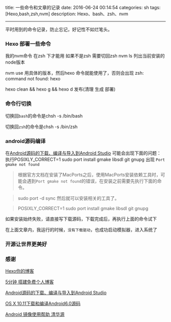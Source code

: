 title: 一些命令和文章的记录 
date: 2016-06-24 00:14:54
categories: sh
tags: [Hexo,bash,zsh,nvm]
description: Hexo、bash、zsh、nvm

---

平时用到的命令记录，防止忘记，好记性不如烂笔头。

<!--more-->
### Hexo 部署一些命令
我的nvm命令 在zsh 下才能用 如果不是zsh 需要切回zsh
nvm ls 列出当前安装的node版本

nvm use 用具体的版本，然后hexo 命令就能使用了，否则会出现 zsh: command not found: hexo

hexo clean && hexo g && hexo d 发布(清理 生成 部署)

### 命令行切换
切换回`bash`的命令是chsh -s /bin/bash

切换回`zsh`的命令是chsh -s /bin/zsh

### android源码编译
在[Android源码的下载、编译与导入到Android Studio](http://blog.csdn.net/wl9739/article/details/51429242) 可能会出现下面的问题：
执行POSIXLY_CORRECT=1 sudo port install gmake libsdl git gnupg 出现 `Port gmake not found`
>根据官方文档在安装了MacPorts之后，使用MacPorts安装依赖工具时，可能会遇到`Port gmake not found`的错误，在安装之前需要先执行下面的命令。

>sudo port -d sync
然后就可以安装相关的工具了。

>POSIXLY_CORRECT=1 sudo port install gmake libsdl git gnupg

如果安装始终失败，请直接写下载源码，下载完成后，再执行上面的命令试下

在上面文章内，我运行的时候，`没有下载驱动`，也成功启动模拟器，进入系统了

### 开源让世界更美好   
### 感谢
[Hexo你的博客](http://ibruce.info/2013/11/22/hexo-your-blog/?utm_source=tuicool&utm_medium=referral)

[5分钟 搭建免费个人博客](http://www.jianshu.com/p/4eaddcbe4d12)

[Android源码的下载、编译与导入到Android Studio](http://blog.csdn.net/wl9739/article/details/51429242)

[OS X 10.11下载和编译Android6.0源码](https://liuzhichao.com/2016/osx-download-and-build-android-source.html)

[Android 镜像使用帮助 清华源](https://mirrors.tuna.tsinghua.edu.cn/help/AOSP/)